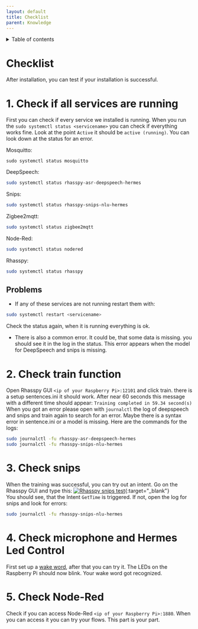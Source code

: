 ```yaml
---
layout: default
title: Checklist
parent: Knowledge
---
```


<details close markdown="block">
  <summary>
    Table of contents
  </summary>
  {: .text-delta }
1. TOC
{:toc}
</details>

# Checklist

After installation, you can test if your installation is successful.

# 1. Check if all services are running
First you can check if every service we installed is running.
When you run the `sudo systemctl status <servicename>` you can check if everything works fine.
Look at the point `Active` it should be `active (running)`. You can look down at the status for an error.

Mosquitto:
```
sudo systemctl status mosquitto
```
DeepSpeech:
```bash
sudo systemctl status rhasspy-asr-deepspeech-hermes
```
Snips:
```bash
sudo systemctl status rhasspy-snips-nlu-hermes
```
Zigbee2mqtt:
```bash
sudo systemctl status zigbee2mqtt
```
Node-Red:
```bash
sudo systemctl status nodered
```
Rhasspy:
```bash
sudo systemctl status rhasspy
```

## Problems
- If any of these services are not running restart them with:
```bash
sudo systemctl restart <servicename>
```
Check the status again, when it is running everything is ok.
- There is also a common error. It could be, that some data is missing. you should see it in the log in the status.
  This error appears when the model for DeepSpeech and snips is missing.

# 2. Check train function
Open Rhasspy GUI `<ip of your Raspberry Pi>:12101` and click train. there is a setup sentences.ini it should work.
After near 60 seconds this message with a different time should appear: `Training completed in 59.34 second(s)`
When you got an error please open with `journalctl` the log of deepspeech and snips and train again to search for 
an error. 
Maybe there is a syntax error in sentence.ini or a model is missing.
Here are the commands for the logs:
```bash
sudo journalctl -fu rhasspy-asr-deepspeech-hermes
sudo journalctl -fu rhasspy-snips-nlu-hermes
```

# 3. Check snips
When the training was successful, you can try out an intent. Go on the Rhasspy GUI and type this:
[![Rhasspy snips test](/assets/check_snips.png)](/assets/check_snips.png){:target="_blank"}  
You should see, that the Intent `GetTime` is triggered.
If not, open the log for snips and look for errors:
```bash
sudo journalctl -fu rhasspy-snips-nlu-hermes
```

# 4. Check microphone and Hermes Led Control
First set up a [wake word](/pages/installation/manual/configuration.html#3-wake-word), after that you can try it.
The LEDs on the Raspberry Pi should now blink. Your wake word got recognized.

# 5. Check Node-Red
Check if you can access Node-Red `<ip of your Raspberry Pi>:1880`.
When you can access it you can try your flows. This part is your part.
